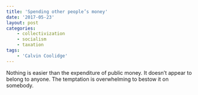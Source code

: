 ```yaml
---
title: 'Spending other people’s money'
date: '2017-05-23'
layout: post
categories:
    - collectivization
    - socialism
    - taxation
tags:
    - 'Calvin Coolidge'
---
```


Nothing is easier than the expenditure of public money. It doesn’t appear to belong to anyone. The temptation is overwhelming to bestow it on somebody.